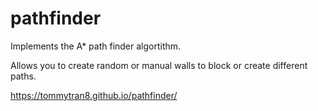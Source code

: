 # pathfinder

Implements the A* path finder algortithm. 

Allows you to create random or manual walls to block or create different paths.

https://tommytran8.github.io/pathfinder/

